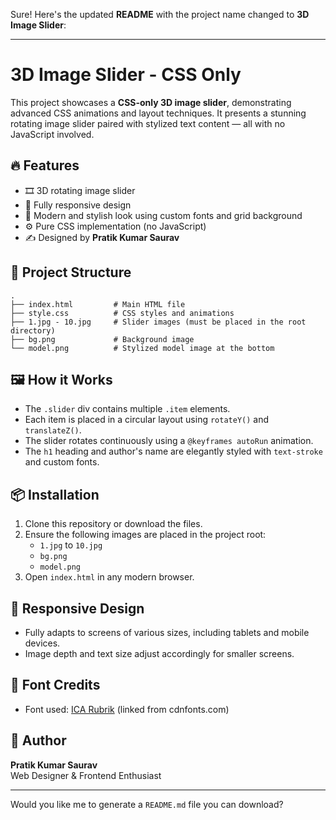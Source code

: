 Sure! Here's the updated **README** with the project name changed to **3D Image Slider**:

---

# 3D Image Slider - CSS Only

This project showcases a **CSS-only 3D image slider**, demonstrating advanced CSS animations and layout techniques. It presents a stunning rotating image slider paired with stylized text content — all with no JavaScript involved.

## 🔥 Features

- 🎞️ 3D rotating image slider
- 🎨 Fully responsive design
- 💅 Modern and stylish look using custom fonts and grid background
- ⚙️ Pure CSS implementation (no JavaScript)
- ✍️ Designed by **Pratik Kumar Saurav**

## 📁 Project Structure

```
.
├── index.html         # Main HTML file
├── style.css          # CSS styles and animations
├── 1.jpg - 10.jpg     # Slider images (must be placed in the root directory)
├── bg.png             # Background image
└── model.png          # Stylized model image at the bottom
```

## 🖼️ How it Works

- The `.slider` div contains multiple `.item` elements.
- Each item is placed in a circular layout using `rotateY()` and `translateZ()`.
- The slider rotates continuously using a `@keyframes autoRun` animation.
- The `h1` heading and author's name are elegantly styled with `text-stroke` and custom fonts.

## 📦 Installation

1. Clone this repository or download the files.
2. Ensure the following images are placed in the project root:
   - `1.jpg` to `10.jpg`
   - `bg.png`
   - `model.png`
3. Open `index.html` in any modern browser.

## 📱 Responsive Design

- Fully adapts to screens of various sizes, including tablets and mobile devices.
- Image depth and text size adjust accordingly for smaller screens.

## 🎯 Font Credits

- Font used: [ICA Rubrik](https://fonts.cdnfonts.com/css/ica-rubrik-black) (linked from cdnfonts.com)

## 🙌 Author

**Pratik Kumar Saurav**  
Web Designer & Frontend Enthusiast

---

Would you like me to generate a `README.md` file you can download?